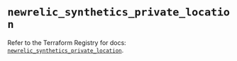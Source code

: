 # `newrelic_synthetics_private_location`

Refer to the Terraform Registry for docs: [`newrelic_synthetics_private_location`](https://registry.terraform.io/providers/newrelic/newrelic/3.42.1/docs/resources/synthetics_private_location).
